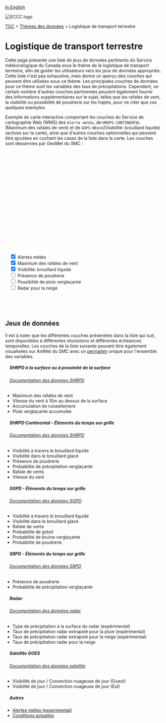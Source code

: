[In English](transportation_logistics_en.md)

![ECCC logo](../img_eccc-logo.png)

[TOC](../readme_fr.md) > [Thèmes des données](readme_fr.md) > Logistique de transport terrestre

# Logistique de transport terrestre&emsp;<i class="wi wi-train" style="font-size: 45px; color: #4e64a6;"></i>

Cette page présente une liste de jeux de données pertinents du Service météorologique du Canada sous le thème de la logistique de transport terrestre, afin de guider les utilisateurs vers les jeux de données appropriés. Cette liste n'est pas exhaustive, mais donne un aperçu des couches qui peuvent être utilisées sous ce thème. Les principales couches de données pour ce thème sont les variables des taux de précipitations. Cependant, un certain nombre d'autres couches pertinentes peuvent également fournir des informations supplémentaires sur le sujet, telles que les rafales de vent, la visibilité ou possibilité de poudrerie sur les trajets, pour ne citer que ces quelques exemples.

Exemple de carte interactive comportant les couches du Service de cartographie Web (WMS) des `Alerte météo`, de `HRDPS.CONTINENTAL` (Maximum des rafales de vent) et de `GDPS-WEonG`(Visibilité: brouillard liquide) (actives sur la carte), ainsi que d'autres couches optionnelles qui peuvent être ajoutées en cochant les cases de la liste dans la carte. Les couches sont desservies par GeoMet du SMC :

<div id="map" style="height: 500px; position: relative">
  <div id="legend-popup">
    <div id="legend-popup-content">
      <img id="legend-img" src="" />
    </div>
  </div>

  <div id="switch-content" style="position: absolute; z-index: 1; bottom: 40px; left: 8px;">
    <div id="switch-case">
        <label>
          <input type="checkbox" id="layer4" checked>
          <span onmouseover="updateLegend('https://geo.weather.gc.ca/geomet?version=1.3.0&service=WMS&request=GetLegendGraphic&sld_version=1.1.0&layer=ALERTS&format=image/png&STYLE=ALERTES')">Alertes météo</span>
        </label></br>
        <label>
          <input type="checkbox" id="layer1" checked>
          <span onmouseover="updateLegend('https://geo.weather.gc.ca/geomet?version=1.3.0&service=WMS&request=GetLegendGraphic&sld_version=1.1.0&layer=HRDPS.CONTINENTAL_WGX&format=image/png')">Maximum des rafales de vent</span>
        </label></br>
        <label>
          <input type="checkbox" id="layer2" checked>
          <span onmouseover="updateLegend('https://geo.weather.gc.ca/geomet?version=1.3.0&service=WMS&request=GetLegendGraphic&sld_version=1.1.0&layer=HRDPS-WEonG_2.5km_LiquidFogVisibility&format=image/png')">Visibilité: brouillard liquide</span>
        </label></br>
        <label>
          <input type="checkbox" id="layer5">
          <span onmouseover="updateLegend('https://geo.weather.gc.ca/geomet?lang=fr&version=1.3.0&service=WMS&request=GetLegendGraphic&sld_version=1.1.0&layer=HRDPS-WEonG_2.5km_BlowingSnowPresence&format=image/png&STYLE=BlowingSnowPresence_Dis_Fr')">Présence de poudrerie</span>
        </label></br>
        <label>
          <input type="checkbox" id="layer3">
          <span onmouseover="updateLegend('https://geo.weather.gc.ca/geomet?version=1.3.0&service=WMS&request=GetLegendGraphic&sld_version=1.1.0&layer=RDPS-WEonG_10km_FreezingPrecip-Prob&format=image/png')">Possibilité de pluie verglaçante</span>
        </label></br>
        <label>
          <input type="checkbox" id="layer6">
          <span onmouseover="updateLegend('https://geo.weather.gc.ca/geomet?lang=fr&version=1.3.0&service=WMS&request=GetLegendGraphic&sld_version=1.1.0&layer=RADAR_1KM_RSNO&format=image/png&STYLE=Radar-Snow_Dis-14colors_Fr')">Radar pour la neige</span>
        </label></br>
    </div>
  </div>
</div>
</br>

## Jeux de données

Il est à noter que les différentes couches présentées dans la liste qui suit, sont disponibles à différentes résolutions et différentes échéances temporelles.
Les couches de la liste suivante peuvent être également visualisées sur AniMet du SMC avec un [permalien](https://eccc-msc.github.io/msc-animet/?layers=ALERTS;0.75;0;1;0,Radar_1km_SfcPrecipType;0.75;0;1;0,Radar_1km_RainPrecipRate-Extrapolation;0.75;0;1;0,Radar_1km_SnowPrecipRate-Extrapolation;0.75;0;1;0,HRDPS-WEonG_2.5km_WindSpeed;0.75;0;1;0,HRDPS-WEonG_2.5km_WindGust;0.75;0;1;0,HRDPS-WEonG_2.5km_FreezingPrecip-Prob;0.75;0;1;0,RDPS-WEonG_10km_FreezingPrecip-Prob;0.75;0;1;0,GDPS-WEonG_15km_BlowingSnow-Prob;0.75;0;1;0,HRDPS-WEonG_2.5km_BlowingSnowPresence;0.75;0;1;0,RDPS-WEonG_10km_BlowingSnowPresence;0.75;0;1;0,RADAR_1KM_RSNO;0.75;0;1;0,GDPS-WEonG_15km_FreezingDrizzle-Prob;0.75;0;1;0,GDPS-WEonG_15km_IcePellets-Prob;0.75;0;1;0,GDPS-WEonG_15km_WindGust;0.75;0;1;0,HRDPS.CONTINENTAL_WGX;0.75;0;1;0,CURRENT_CONDITIONS;0.75;0;1;0,GOES-East_1km_DayVis;0.75;0;0;0,GOES-West_1km_DayVis;0.75;0;0;0,GDPS-WEonG_15km_IceFogVisibility;0.75;0;1;0,GDPS-WEonG_15km_LiquidFogVisibility;0.75;0;1;0,HRDPS-WEonG_2.5km_IceFogVisibility;0.75;0;1;0,HRDPS-WEonG_2.5km_LiquidFogVisibility;0.75;0;1;0,HRDPS.CONTINENTAL_FR;0.75;0;1;0,HRDPS.CONTINENTAL_NO;0.75;0;1;0,HRDPS.CONTINENTAL_WSPD;0.75;0;1;0&extent=-18847435,1845742,1190074,11911533) unique pour l'ensemble des variables.

##### &emsp;<span class="badge badge-info">SHRPD à la surface ou à proximité de la surface</span>
###### &emsp;[Documentation des données SHRPD](../msc-data/nwp_hrdps/readme_hrdps_fr.md)
* Maximum des rafales de vent
* Vitesse du vent à 10m au dessus de la surface
* Accumulation de ruissellement
* Pluie verglaçante accumulée</br>

##### &emsp;<span class="badge badge-info">SHRPD Continental - Éléments du temps sur grille</span>
###### &emsp;[Documentation des données SHRPD](../msc-data/nwp_hrdps/readme_hrdps_fr.md)
* Visibilité à travers le brouillard liquide
* Visibilité dans le brouillard glacé
* Présence de poudrerie
* Probabilité de précipitation verglaçante
* Rafale de vents
* Vitesse du vent</br>

##### &emsp;<span class="badge badge-info">SGPD - Éléments du temps sur grille</span>
###### &emsp;[Documentation des données SGPD](../msc-data/nwp_gdps/readme_gdps_fr.md)
* Visibilité à travers le brouillard liquide
* Visibilité dans le brouillard glacé
* Rafale de vents
* Probabilité de grésil
* Probabilité de bruine verglaçante
* Probabilité de poudrerie</br>

##### &emsp;<span class="badge badge-info">SRPD - Éléments du temps sur grille</span>
###### &emsp;[Documentation des données SRPD](../msc-data/nwp_rdps/readme_rdps_fr.md)
* Présence de poudrerie
* Probabilité de précipitation verglaçante</br>


##### &emsp;<span class="badge badge-info">Radar</span>
###### &emsp;[Documentation des données radar](../msc-data/obs_radar/readme_radar_fr.md)
* Type de précipitation à la surface du radar (expérimental)
* Taux de précipitation radar extrapolé pour la pluie (expérimental)
* Taux de précipitation radar extrapolé pour la neige (expérimental)
* Taux de précipitation radar pour la neige</br>

##### &emsp;<span class="badge badge-info">Satellite GOES</span>
###### &emsp;[Documentation des données satellite](../msc-data/obs_satellite/readme_satellite_fr.md)
* Visibilité de jour / Convection nuageuse de jour (Ouest)
* Visibilité de jour / Convection nuageuse de jour (Est)</br>

##### &emsp;<span class="badge badge-info">Autres</span>

* [Alertes météo (experimental)](../msc-data/alerts/readme_alerts_fr.md)
* [Conditions actuelles](../msc-data/citypage-weather/readme_citypageweather_fr.md)


<style>
  #legend-img {
    margin: 0px;
  }
  #legend-popup {
    position: absolute;
    top: 40px;
    right: 8px;
    z-index: 2;
  }
  .legend-switch{
    top: 8px;
    right: .5em;
  }
  .ol-touch .legend-switch {
    top: 80px;
  }
 #switch-content {
  background-color: white;
  border-radius: 6px;
  padding: 7px;
 }
 label {
  font-size: 14px;
  margin-bottom: 0px;
 }
 input[type="checkbox"] {
  width: 14px;
  height: 14px;
 }
</style>

<link rel="stylesheet" href="https://cdn.jsdelivr.net/npm/ol@v7.3.0/ol.css" type="text/css"/>
<link rel="stylesheet" href="../../css/weather-icons-master/css/weather-icons.min.css">
<script src="https://cdn.polyfill.io/v2/polyfill.min.js?features=requestAnimationFrame,Element.prototype.classList,URL"></script>
<script src="https://cdn.jsdelivr.net/npm/ol@v7.3.0/dist/ol.js"></script>
<script src="https://cdnjs.cloudflare.com/ajax/libs/FileSaver.js/1.3.3/FileSaver.min.js"></script>
<script>
    function isIE() {
      return window.navigator.userAgent.match(/(MSIE|Trident)/);
    }
    var head = document.getElementsByTagName('head')[0];
    var js = document.createElement("script");
    js.type = "text/javascript";
    if (isIE())
    {
        js.src = "../../../js/transportation_logistics_theme_ie.js";
        document.getElementById("controller").setAttribute("hidden", true);
    }
    else
    {
        js.src = "../../../js/transportation_logistics_theme.js";
    }
    head.appendChild(js);
</script>
